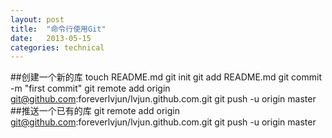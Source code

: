 ```yaml
---
layout: post
title:  "命令行使用Git"
date:   2013-05-15 
categories: technical
---
```


##创建一个新的库
    touch README.md
    git init
    git add README.md
    git commit -m "first commit"
    git remote add origin git@github.com:foreverlvjun/lvjun.github.com.git
    git push -u origin master
##推送一个已有的库
    git remote add origin git@github.com:foreverlvjun/lvjun.github.com.git
    git push -u origin master
